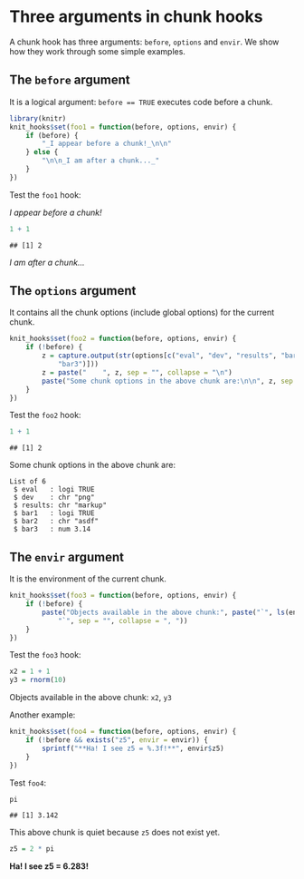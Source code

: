 # Three arguments in chunk hooks

A chunk hook has three arguments: `before`, `options` and `envir`. We show how they work through some simple examples.

## The `before` argument

It is a logical argument: `before == TRUE` executes code before a chunk.


```{.r .chunk-source}
library(knitr)
knit_hooks$set(foo1 = function(before, options, envir) {
    if (before) {
        "_I appear before a chunk!_\n\n"
    } else {
        "\n\n_I am after a chunk..._"
    }
})
```

Test the `foo1` hook:

_I appear before a chunk!_

```{.r .chunk-source}
1 + 1
```

```{.chunk-output}
## [1] 2
```



_I am after a chunk..._

## The `options` argument

It contains all the chunk options (include global options) for the current chunk.


```{.r .chunk-source}
knit_hooks$set(foo2 = function(before, options, envir) {
    if (!before) {
        z = capture.output(str(options[c("eval", "dev", "results", "bar1", "bar2", 
            "bar3")]))
        z = paste("    ", z, sep = "", collapse = "\n")
        paste("Some chunk options in the above chunk are:\n\n", z, sep = "")
    }
})
```

Test the `foo2` hook:


```{.r .chunk-source}
1 + 1
```

```{.chunk-output}
## [1] 2
```

Some chunk options in the above chunk are:

    List of 6
     $ eval   : logi TRUE
     $ dev    : chr "png"
     $ results: chr "markup"
     $ bar1   : logi TRUE
     $ bar2   : chr "asdf"
     $ bar3   : num 3.14

## The `envir` argument

It is the environment of the current chunk.


```{.r .chunk-source}
knit_hooks$set(foo3 = function(before, options, envir) {
    if (!before) {
        paste("Objects available in the above chunk:", paste("`", ls(envir), 
            "`", sep = "", collapse = ", "))
    }
})
```

Test the `foo3` hook:


```{.r .chunk-source}
x2 = 1 + 1
y3 = rnorm(10)
```

Objects available in the above chunk: `x2`, `y3`

Another example:


```{.r .chunk-source}
knit_hooks$set(foo4 = function(before, options, envir) {
    if (!before && exists("z5", envir = envir)) {
        sprintf("**Ha! I see z5 = %.3f!**", envir$z5)
    }
})
```

Test `foo4`:


```{.r .chunk-source}
pi
```

```{.chunk-output}
## [1] 3.142
```

This above chunk is quiet because `z5` does not exist yet.


```{.r .chunk-source}
z5 = 2 * pi
```

**Ha! I see z5 = 6.283!**
